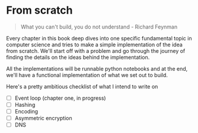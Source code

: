 # From scratch

> What you can't build, you do not understand - Richard Feynman

Every chapter in this book deep dives into one specific fundamental topic in computer science and tries to make a simple implementation of the idea from scratch. We'll start off with a problem and go through the journey of finding the details on the ideas behind the implementation.

All the implementations will be runnable python notebooks and at the end, we'll have a functional implementation of what we set out to build.

Here's a pretty ambitious checklist of what I intend to write on

- [ ] Event loop (chapter one, in progress)
- [ ] Hashing
- [ ] Encoding
- [ ] Asymmetric encryption
- [ ] DNS
